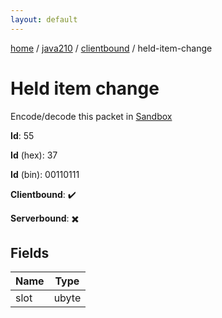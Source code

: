 ```yaml
---
layout: default
---
```


[home](/)  /  [java210](/protocol/java210)  /  [clientbound](/protocol/java210/clientbound)  /  held-item-change

# Held item change

Encode/decode this packet in [Sandbox](../../../sandbox/java210#Clientbound.HeldItemChange)

**Id**: 55

**Id** (hex): 37

**Id** (bin): 00110111

**Clientbound**: ✔️

**Serverbound**: ✖️

## Fields

Name | Type
---|---
slot | ubyte
